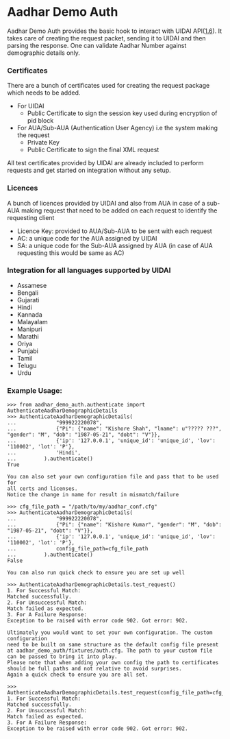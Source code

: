 Aadhar Demo Auth
===========

Aadhar Demo Auth provides the basic hook to interact with UIDAI API([1.6](https://uidai.gov.in/images/FrontPageUpdates/aadhaar_authentication_api_2_0.pdf)). It takes care of creating the request packet,
sending it to UIDAI and then parsing the response.
One can validate Aadhar Number against demographic details only.

### Certificates
There are a bunch of certificates used for creating the request package which needs to be added.
+ For UIDAI
  + Public Certificate to sign the session key used during encryption of pid block
+ For AUA/Sub-AUA (Authentication User Agency) i.e the system making the request
  + Private Key
  + Public Certificate
    to sign the final XML request

All test certificates provided by UIDAI are already included to perform requests and get started on integration without
any setup.

### Licences
A bunch of licences provided by UIDAI and also from AUA in case of a sub-AUA making request
that need to be added on each request to identify the requesting client
+ Licence Key: provided to AUA/Sub-AUA to be sent with each request
+ AC: a unique code for the AUA assigned by UIDAI
+ SA: a unique code for the Sub-AUA assigned by AUA (in case of AUA requesting this would be same as AC)

### Integration for all languages supported by UIDAI
+ Assamese
+ Bengali
+ Gujarati
+ Hindi
+ Kannada
+ Malayalam
+ Manipuri
+ Marathi
+ Oriya
+ Punjabi
+ Tamil
+ Telugu
+ Urdu

### Example Usage:

    >>> from aadhar_demo_auth.authenticate import AuthenticateAadharDemographicDetails
    >>> AuthenticateAadharDemographicDetails(
    ...             "999922220078",
    ...             {"Pi": {"name": "Kishore Shah", "lname": u"????? ???", "gender": "M", "dob": "1987-05-21", "dobt": "V"}},
    ...             {'ip': '127.0.0.1', 'unique_id': 'unique_id', 'lov': '110002', 'lot': 'P'},
    ...             'Hindi',
    ...         ).authenticate()
    True

    You can also set your own configuration file and pass that to be used for
    all certs and licenses.
    Notice the change in name for result in mismatch/failure

    >>> cfg_file_path = "/path/to/my/aadhar_conf.cfg"
    >>> AuthenticateAadharDemographicDetails(
    ...             "999922220078",
    ...             {"Pi": {"name": "Kishore Kumar", "gender": "M", "dob": "1987-05-21", "dobt": "V"}},
    ...             {'ip': '127.0.0.1', 'unique_id': 'unique_id', 'lov': '110002', 'lot': 'P'},
    ...             config_file_path=cfg_file_path
    ...         ).authenticate()
    False

    You can also run quick check to ensure you are set up well

    >>> AuthenticateAadharDemographicDetails.test_request()
    1. For Successful Match:
    Matched successfully.
    2. For Unsuccessful Match:
    Match failed as expected.
    3. For A Failure Response:
    Exception to be raised with error code 902. Got error: 902.

    Ultimately you would want to set your own configuration. The custom configuration
    need to be built on same structure as the default config file present
    at aadhar_demo_auth/fixtures/auth.cfg. The path to your custom file can be passed to bring it into play.
    Please note that when adding your own config the path to certificates should be full paths and not relative to avoid surprises.
    Again a quick check to ensure you are all set.

    >>> AuthenticateAadharDemographicDetails.test_request(config_file_path=cfg_file_path)
    1. For Successful Match:
    Matched successfully.
    2. For Unsuccessful Match:
    Match failed as expected.
    3. For A Failure Response:
    Exception to be raised with error code 902. Got error: 902.
